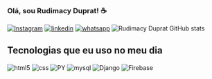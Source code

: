 ### Olá, sou Rudimacy Duprat! ☕

[![Instagram](https://img.shields.io/badge/Instagram-E4405F?style=for-the-badge&logo=instagram&logoColor=white)](https://instagram.com/rudi_duprat)
[![linkedin](	https://img.shields.io/badge/LinkedIn-0077B5?style=for-the-badge&logo=linkedin&logoColor=white)](https://www.linkedin.com/in/rudimacy-duprat-desenvolvimentosistemas/)
[![whatsapp](	https://img.shields.io/badge/WhatsApp-25D366?style=for-the-badge&logo=whatsapp&logoColor=white)](https://wa.me/qr/IVUETHSGRGPDH1/)
![Rudimacy Duprat GitHub stats](https://github-readme-stats.vercel.app/api?username=RudimacyDuprat&show_icons=true&theme=dracula)


## Tecnologias que eu uso no meu dia

<div style="display: inline_block">
  <img align="center" alt="html5" src="https://img.shields.io/badge/HTML5-E34F26?style=for-the-badge&logo=html5&logoColor=white" />
  <img align="center" alt="css" src="https://img.shields.io/badge/CSS3-1572B6?style=for-the-badge&logo=css3&logoColor=white" />
  <img align="center" alt="PY" src="https://img.shields.io/badge/Python-FFD43B?style=for-the-badge&logo=python&logoColor=blue" />
  <img align="center"  alt="mysql"src="https://img.shields.io/badge/MySQL-005C84?style=for-the-badge&logo=mysql&logoColor=white" />
  <img align="center"  alt="Django"src="https://img.shields.io/badge/Django-092E20?style=for-the-badge&logo=django&logoColor=green"/>
<img align="center"  alt="Firebase"src="https://img.shields.io/badge/firebase-ffca28?style=for-the-badge&logo=firebase&logoColor=black"/>
 
 </div><br/>
